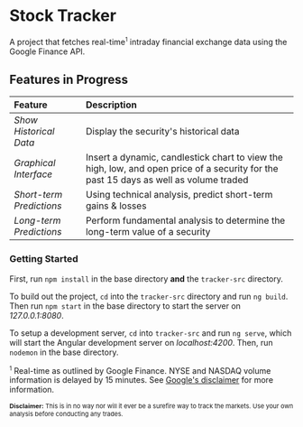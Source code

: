 # Stock Tracker
A project that fetches real-time<sup style="font-size: 10px">1</sup> intraday financial exchange data using the Google Finance API.

Features in Progress
--------------------
Feature | Description
:--- | :---
*Show Historical Data* | Display the security's historical data
*Graphical Interface* | Insert a dynamic, candlestick chart to view the high, low, and open price of a security for the past 15 days as well as volume traded
*Short-term Predictions* | Using technical analysis, predict short-term gains & losses
*Long-term Predictions* | Perform fundamental analysis to determine the long-term value of a security

### Getting Started
First, run ```npm install``` in the base directory **and** the ```tracker-src``` directory.

To build out the project, ```cd``` into the ```tracker-src``` directory and run ```ng build```. Then run ```npm start``` in the base directory to start the server on *127.0.0.1:8080*.

To setup a development server, ```cd``` into ```tracker-src``` and run ```ng serve```, which will start the Angular development server on *localhost:4200*. Then, run ```nodemon``` in the base directory.

<sup style="font-size: 10px">1</sup> Real-time as outlined by Google Finance. NYSE and NASDAQ volume information is delayed by 15 minutes. See [Google's disclaimer](https://www.google.com/googlefinance/disclaimer/) for more information.

<p style="font-size: 11px"><b>Disclaimer:</b> This is in no way nor will it ever be a surefire way to track the markets. Use your own analysis before conducting any trades.</p>